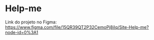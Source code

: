 # Help-me
Link do projeto no Figma: https://www.figma.com/file/15QR39QT2P32CemoPj8iIq/Site-Help-me?node-id=0%3A1
